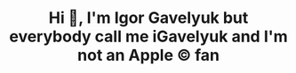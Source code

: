 <h1 align="center">Hi 👋, I'm Igor Gavelyuk but everybody call me iGavelyuk and I'm not an Apple © fan</h1>
